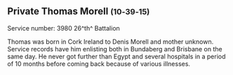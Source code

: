 ## Private Thomas Morell <small>(10‑39‑15)</small>

Service number: 3980 26^th^ Battalion

Thomas was born in Cork Ireland to Denis Morell and mother unknown. Service records have him enlisting both in Bundaberg and Brisbane on the same day. He never got further than Egypt and several hospitals in a period of 10 months before coming back because of various illnesses.
